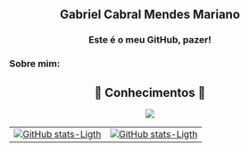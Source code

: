<div class="cabecalho">
    <h2 align="center">Gabriel Cabral Mendes Mariano</h2>
    <h3 align="center">Este é o meu GitHub, pazer!</h3>
</div>
<div class="corpo">
    <h3 align="left">Sobre mim:</h3>
    <h2 align="center">🧠 Conhecimentos 🧠</h2>
    <p align="center">
        <a href="https://skillicons.dev">
            <img align="center" src="https://skillicons.dev/icons?i=cs,java,py,mysql">
        </a>
    </p>
</div>
<div class="dados">
    <table align="center">
        <tr>
            <td>
            <a href="https://github.com/esythir/github-readme-stats#gh-dark-mode-only">
                <img src="https://github-readme-stats.vercel.app/api?username=gabrielcabralmm&show_icons=true&theme=dracula&hide=contribs&rank_icon=github#gh-dark-mode-only" alt="GitHub stats-Ligth" />
            </a>
            </td>
            <td>
            <a href="https://github.com/esythir/github-readme-stats#gh-dark-mode-only">
                <img src="https://github-readme-stats.vercel.app/api/top-langs?username=gabrielcabralmm&show_icons=true&theme=dracula&layout=compact&hide=contribs&hide_rank=true#gh-dark-mode-only" alt="GitHub stats-Ligth" />
            </a>
            </td>
        </tr>
    </table>
</div>